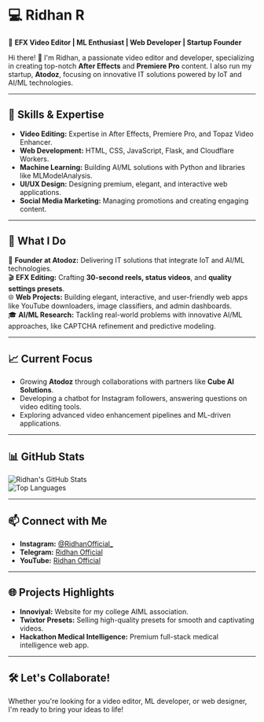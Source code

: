 # 💻 **Ridhan R**  

🎥 **EFX Video Editor | ML Enthusiast | Web Developer | Startup Founder**  

Hi there! 👋 I'm Ridhan, a passionate video editor and developer, specializing in creating top-notch **After Effects** and **Premiere Pro** content. I also run my startup, **Atodoz**, focusing on innovative IT solutions powered by IoT and AI/ML technologies.  

---

## 🔧 **Skills & Expertise**  
- **Video Editing:** Expertise in After Effects, Premiere Pro, and Topaz Video Enhancer.  
- **Web Development:** HTML, CSS, JavaScript, Flask, and Cloudflare Workers.  
- **Machine Learning:** Building AI/ML solutions with Python and libraries like MLModelAnalysis.  
- **UI/UX Design:** Designing premium, elegant, and interactive web applications.  
- **Social Media Marketing:** Managing promotions and creating engaging content.  

---

## 🌟 **What I Do**  
🚀 **Founder at Atodoz:** Delivering IT solutions that integrate IoT and AI/ML technologies.  
🎬 **EFX Editing:** Crafting **30-second reels, status videos**, and **quality settings presets**.  
🌐 **Web Projects:** Building elegant, interactive, and user-friendly web apps like YouTube downloaders, image classifiers, and admin dashboards.  
🎓 **AI/ML Research:** Tackling real-world problems with innovative AI/ML approaches, like CAPTCHA refinement and predictive modeling.  

---

## 📈 **Current Focus**  
- Growing **Atodoz** through collaborations with partners like **Cube AI Solutions**.  
- Developing a chatbot for Instagram followers, answering questions on video editing tools.  
- Exploring advanced video enhancement pipelines and ML-driven applications.  

---

## 📊 **GitHub Stats**  

![Ridhan's GitHub Stats](https://github-readme-stats.vercel.app/api?username=RidhanR&show_icons=true&theme=radical)  
![Top Languages](https://github-readme-stats.vercel.app/api/top-langs/?username=RidhanR&layout=compact&theme=radical)  

---

## 📫 **Connect with Me**  
- **Instagram:** [@RidhanOfficial_](https://instagram.com/RidhanOfficial_)  
- **Telegram:** [Ridhan Official](https://t.me/RidhanOfficial)  
- **YouTube:** [Ridhan Official](https://youtube.com/RidhanOfficial)  

---

## 🌐 **Projects Highlights**  
- **Innoviyal:** Website for my college AIML association.  
- **Twixtor Presets:** Selling high-quality presets for smooth and captivating videos.  
- **Hackathon Medical Intelligence:** Premium full-stack medical intelligence web app.  

---

## 🛠️ **Let's Collaborate!**  
Whether you're looking for a video editor, ML developer, or web designer, I'm ready to bring your ideas to life!
